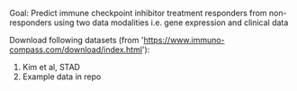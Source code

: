 Goal: Predict immune checkpoint inhibitor treatment responders from non-responders using two data modalities i.e. gene expression and clinical data

Download following datasets (from 'https://www.immuno-compass.com/download/index.html'):
1. Kim et al, STAD 
2. Example data in repo